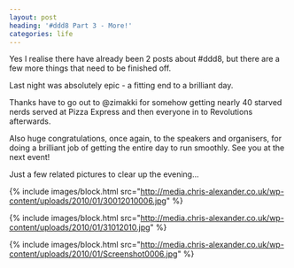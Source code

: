```yaml
---
layout: post
heading: '#ddd8 Part 3 - More!'
categories: life
---
```


Yes I realise there have already been 2 posts about #ddd8, but there are a few more things that need to be finished off.

Last night was absolutely epic - a fitting end to a brilliant day.

Thanks have to go out to @zimakki for somehow getting nearly 40 starved nerds served at Pizza Express and then everyone in to Revolutions afterwards.

Also huge congratulations, once again, to the speakers and organisers, for doing a brilliant job of getting the entire day to run smoothly. See you at the next event!

Just a few related pictures to clear up the evening...

{% include images/block.html src="http://media.chris-alexander.co.uk/wp-content/uploads/2010/01/30012010006.jpg" %}

{% include images/block.html src="http://media.chris-alexander.co.uk/wp-content/uploads/2010/01/31012010.jpg" %}

{% include images/block.html src="http://media.chris-alexander.co.uk/wp-content/uploads/2010/01/Screenshot0006.jpg" %}
